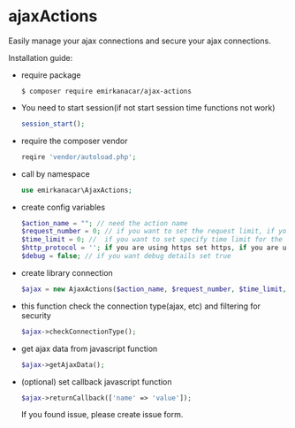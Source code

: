 # ajaxActions
Easily manage your ajax connections and secure your ajax connections.

Installation guide:

  * require package
    ```
    $ composer require emirkanacar/ajax-actions
    ```

  * You need to start session(if not start session time functions not work)
    ```php
    session_start();
    ```
  * require the composer vendor
    ```php
    reqire 'vendor/autoload.php';
    ```
  * call by namespace
    ```php
    use emirkanacar\AjaxActions;
    ```
  * create config variables
    ```php
    $action_name = ""; // need the action name
    $request_number = 0; // if you want to set the request limit, if you do not want request limitation type 0
    $time_limit = 0; //  if you want to set specify time limit for the request set limit, if you want not limit set 0
    $http_protocol = ''; if you are using https set https, if you are using http set http
    $debug = false; // if you want debug details set true
    ```
  * create library connection
    ```php
    $ajax = new AjaxActions($action_name, $request_number, $time_limit, $http_protocol, $debug);
    ```
  * this function check the connection type(ajax, etc) and filtering for security
    ```php
    $ajax->checkConnectionType();
    ```
  * get ajax data from javascript function
    ```php
    $ajax->getAjaxData();
    ```
  * (optional) set callback javascript function
    ```php
    $ajax->returnCallback(['name' => 'value']);
    ```
    
    If you found issue, please create issue form.
    

